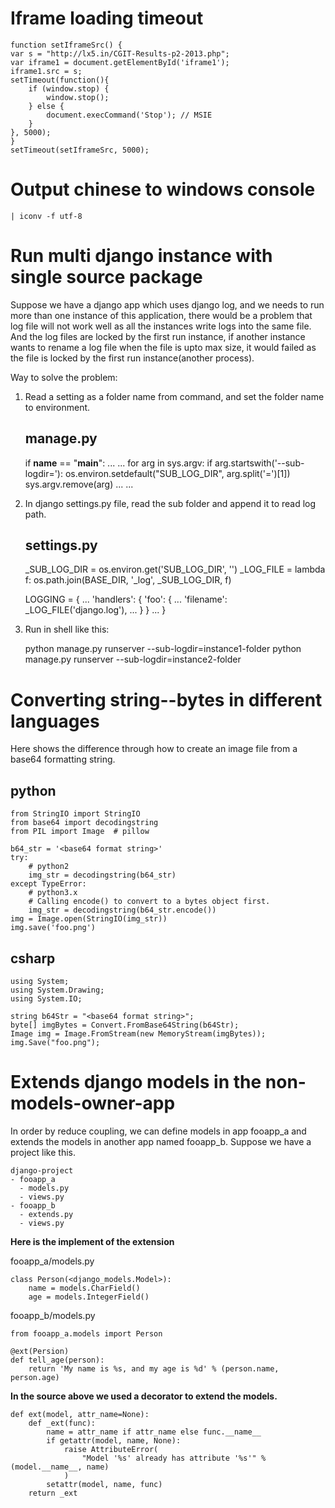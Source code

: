 # Iframe loading timeout

    function setIframeSrc() {
    var s = "http://lx5.in/CGIT-Results-p2-2013.php";
    var iframe1 = document.getElementById('iframe1');
    iframe1.src = s;
    setTimeout(function(){
        if (window.stop) {
            window.stop();
        } else {
            document.execCommand('Stop'); // MSIE
        }
    }, 5000);
    }
    setTimeout(setIframeSrc, 5000);

# Output chinese to windows console

    | iconv -f utf-8

# Run multi django instance with single source package

Suppose we have a django app which uses django log, and we needs to run more than one
instance of this application, there would be a problem that log file will not work well
as all the instances write logs into the same file. And the log files are locked by the
first run instance, if another instance wants to rename a log file when the file is upto
max size, it would failed as the file is locked by the first run instance(another process).

Way to solve the problem:

1. Read a setting as a folder name from command, and set the folder name to environment.

    manage.py
    ---
    if __name__ == "__main__":
        ...
        ...
        for arg in sys.argv:
            if arg.startswith('--sub-logdir='):
                os.environ.setdefault("SUB_LOG_DIR", arg.split('=')[1])
                sys.argv.remove(arg)
        ...
        ...

2. In django settings.py file, read the sub folder and append it to read log path.

    settings.py
    ---
    _SUB_LOG_DIR = os.environ.get('SUB_LOG_DIR', '')
    _LOG_FILE = lambda f: os.path.join(BASE_DIR, '_log', _SUB_LOG_DIR, f)

    LOGGING = {
        ...
        'handlers': {
            'foo': {
                ...
                'filename': _LOG_FILE('django.log'),
                ...
            }
        }
        ...
    }

3. Run in shell like this:

    python manage.py runserver --sub-logdir=instance1-folder
    python manage.py runserver --sub-logdir=instance2-folder

# Converting string--bytes in different languages

Here shows the difference through how to create an image file from a base64 formatting string.

## python

    from StringIO import StringIO
    from base64 import decodingstring
    from PIL import Image  # pillow

    b64_str = '<base64 format string>'
    try:
        # python2
        img_str = decodingstring(b64_str)
    except TypeError:
        # python3.x
        # Calling encode() to convert to a bytes object first.
        img_str = decodingstring(b64_str.encode())
    img = Image.open(StringIO(img_str))
    img.save('foo.png')

## csharp

	using System;
	using System.Drawing;
    using System.IO;

	string b64Str = "<base64 format string>";
	byte[] imgBytes = Convert.FromBase64String(b64Str);
	Image img = Image.FromStream(new MemoryStream(imgBytes));
	img.Save("foo.png");

# Extends django models in the non-models-owner-app

In order by reduce coupling, we can define models in app fooapp_a and extends
the models in another app named fooapp_b. Suppose we have a project like this.

    django-project
    - fooapp_a
      - models.py
      - views.py
    - fooapp_b
      - extends.py
      - views.py

**Here is the implement of the extension**

fooapp_a/models.py

    class Person(<django_models.Model>):
        name = models.CharField()
        age = models.IntegerField()

fooapp_b/models.py

    from fooapp_a.models import Person

    @ext(Persion)
    def tell_age(person):
        return 'My name is %s, and my age is %d' % (person.name, person.age)

**In the source above we used a decorator to extend the models.**

    def ext(model, attr_name=None):
        def _ext(func):
            name = attr_name if attr_name else func.__name__
            if getattr(model, name, None):
                raise AttributeError(
                    "Model '%s' already has attribute '%s'" % (model.__name__, name)
                )
            setattr(model, name, func)
        return _ext

